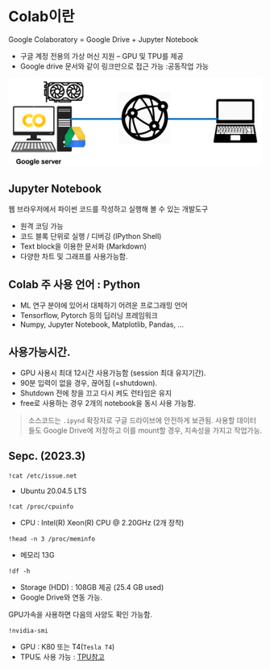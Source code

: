 # Colab이란

Google Colaboratory = Google Drive + Jupyter Notebook

- 구글 계정 전용의 가상 머신 지원 – GPU 및 TPU를 제공
- Google drive 문서와 같이 링크만으로 접근 가능 :공동작업 가능

![](./img/colab_definition.png)

## Jupyter Notebook

웹 브라우저에서 파이썬 코드를 작성하고 실행해 볼 수 있는 개발도구

- 원격 코딩 가능
- 코드 블록 단위로 실행 / 디버깅 (IPython Shell)
- Text block을 이용한 문서화 (Markdown)
- 다양한 차트 및 그래프를 사용가능함.


## Colab 주 사용 언어 : Python

- ML 연구 분야에 있어서 대체하기 어려운 프로그래밍 언어
- Tensorflow, Pytorch 등의 딥러닝 프레임워크
- Numpy, Jupyter Notebook, Matplotlib, Pandas, ...


## 사용가능시간.

- GPU 사용시 최대 12시간 사용가능함 (session 최대 유지기간).
- 90분 입력이 없을 경우, 끊어짐 (=shutdown).
- Shutdown 전에 창을 끄고 다시 켜도 런타임은 유지
- free로 사용하는 경우 2개의 notebook을 동시 사용 가능함.

> 소스코드는 `.ipynd` 확장자로 구글 드라이브에 안전하게 보관됨. 사용할 데이터들도 Google Drive에 저장하고 이를 mount할 경우, 지속성을 가지고 작업가능.

## Sepc. (2023.3)

```
!cat /etc/issue.net
```

- Ubuntu 20.04.5 LTS

```
!cat /proc/cpuinfo
```

- CPU : Intel(R) Xeon(R) CPU @ 2.20GHz (2개 장착)

```
!head -n 3 /proc/meminfo
```

- 메모리 13G


```
!df -h
```

- Storage (HDD) : 108GB 제공 (25.4 GB used)
- Google Drive와 연동 가능.


GPU가속을 사용하면 다음의 사양도 확인 가능함.

```
!nvidia-smi
```

- GPU : K80 또는 T4(`Tesla T4`)  
- TPU도 사용 가능 : [TPU참고](../ch04/ce04_51_gpu_tpu.md#tensor-processing-unit-tpu)



